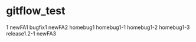 # gitflow_test
1
newFA1 bugfix1
newFA2
homebug1
homebug1-1
homebug1-2
homebug1-3
release1.2-1
newFA3
